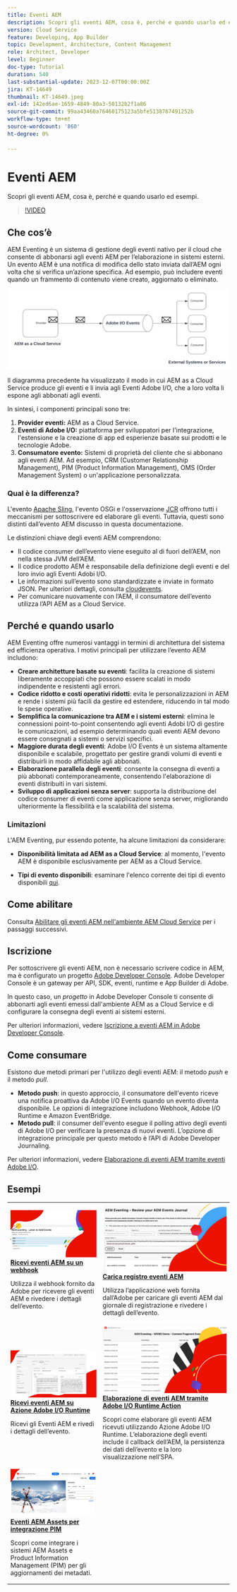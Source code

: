 ```yaml
---
title: Eventi AEM
description: Scopri gli eventi AEM, cosa è, perché e quando usarlo ed esempi.
version: Cloud Service
feature: Developing, App Builder
topic: Development, Architecture, Content Management
role: Architect, Developer
level: Beginner
doc-type: Tutorial
duration: 540
last-substantial-update: 2023-12-07T00:00:00Z
jira: KT-14649
thumbnail: KT-14649.jpeg
exl-id: 142ed6ae-1659-4849-80a3-50132b2f1a86
source-git-commit: 99aa43460a76460175123a5bfe5138767491252b
workflow-type: tm+mt
source-wordcount: '860'
ht-degree: 0%

---
```


# Eventi AEM

Scopri gli eventi AEM, cosa è, perché e quando usarlo ed esempi.

>[!VIDEO](https://video.tv.adobe.com/v/3426686?quality=12&learn=on)

## Che cos’è

AEM Eventing è un sistema di gestione degli eventi nativo per il cloud che consente di abbonarsi agli eventi AEM per l’elaborazione in sistemi esterni. Un evento AEM è una notifica di modifica dello stato inviata dall’AEM ogni volta che si verifica un’azione specifica. Ad esempio, può includere eventi quando un frammento di contenuto viene creato, aggiornato o eliminato.

![Evento AEM](./assets/aem-eventing.png)

Il diagramma precedente ha visualizzato il modo in cui AEM as a Cloud Service produce gli eventi e li invia agli Eventi Adobe I/O, che a loro volta li espone agli abbonati agli eventi.

In sintesi, i componenti principali sono tre:

1. **Provider eventi:** AEM as a Cloud Service.
1. **Eventi di Adobe I/O:** piattaforma per sviluppatori per l&#39;integrazione, l&#39;estensione e la creazione di app ed esperienze basate sui prodotti e le tecnologie Adobe.
1. **Consumatore evento:** Sistemi di proprietà del cliente che si abbonano agli eventi AEM. Ad esempio, CRM (Customer Relationship Management), PIM (Product Information Management), OMS (Order Management System) o un&#39;applicazione personalizzata.

### Qual è la differenza?

L&#39;evento [Apache Sling](https://sling.apache.org/documentation/bundles/apache-sling-eventing-and-job-handling.html), l&#39;evento OSGi e l&#39;osservazione [JCR](https://jackrabbit.apache.org/oak/docs/features/observation.html) offrono tutti i meccanismi per sottoscrivere ed elaborare gli eventi. Tuttavia, questi sono distinti dall’evento AEM discusso in questa documentazione.

Le distinzioni chiave degli eventi AEM comprendono:

- Il codice consumer dell’evento viene eseguito al di fuori dell’AEM, non nella stessa JVM dell’AEM.
- Il codice prodotto AEM è responsabile della definizione degli eventi e del loro invio agli Eventi Adobi I/O.
- Le informazioni sull’evento sono standardizzate e inviate in formato JSON. Per ulteriori dettagli, consulta [cloudevents](https://cloudevents.io/).
- Per comunicare nuovamente con l’AEM, il consumatore dell’evento utilizza l’API AEM as a Cloud Service.


## Perché e quando usarlo

AEM Eventing offre numerosi vantaggi in termini di architettura del sistema ed efficienza operativa. I motivi principali per utilizzare l’evento AEM includono:

- **Creare architetture basate su eventi**: facilita la creazione di sistemi liberamente accoppiati che possono essere scalati in modo indipendente e resistenti agli errori.
- **Codice ridotto e costi operativi ridotti**: evita le personalizzazioni in AEM e rende i sistemi più facili da gestire ed estendere, riducendo in tal modo le spese operative.
- **Semplifica la comunicazione tra AEM e i sistemi esterni**: elimina le connessioni point-to-point consentendo agli eventi Adobi I/O di gestire le comunicazioni, ad esempio determinando quali eventi AEM devono essere consegnati a sistemi o servizi specifici.
- **Maggiore durata degli eventi**: Adobe I/O Events è un sistema altamente disponibile e scalabile, progettato per gestire grandi volumi di eventi e distribuirli in modo affidabile agli abbonati.
- **Elaborazione parallela degli eventi**: consente la consegna di eventi a più abbonati contemporaneamente, consentendo l&#39;elaborazione di eventi distribuiti in vari sistemi.
- **Sviluppo di applicazioni senza server**: supporta la distribuzione del codice consumer di eventi come applicazione senza server, migliorando ulteriormente la flessibilità e la scalabilità del sistema.

### Limitazioni

L&#39;AEM Eventing, pur essendo potente, ha alcune limitazioni da considerare:

- **Disponibilità limitata ad AEM as a Cloud Service**: al momento, l&#39;evento AEM è disponibile esclusivamente per AEM as a Cloud Service.

- **Tipi di evento disponibili**: esaminare l&#39;elenco corrente dei tipi di evento disponibili [qui](https://developer.adobe.com/experience-cloud/experience-manager-apis/guides/events/#available-event-types).

## Come abilitare

Consulta [Abilitare gli eventi AEM nell&#39;ambiente AEM Cloud Service](https://developer.adobe.com/experience-cloud/experience-manager-apis/guides/events/#enable-aem-events-on-your-aem-cloud-service-environment) per i passaggi successivi.

## Iscrizione

Per sottoscrivere gli eventi AEM, non è necessario scrivere codice in AEM, ma è configurato un progetto [Adobe Developer Console](https://developer.adobe.com/). Adobe Developer Console è un gateway per API, SDK, eventi, runtime e App Builder di Adobe.

In questo caso, un _progetto_ in Adobe Developer Console ti consente di abbonarti agli eventi emessi dall&#39;ambiente AEM as a Cloud Service e di configurare la consegna degli eventi ai sistemi esterni.

Per ulteriori informazioni, vedere [Iscrizione a eventi AEM in Adobe Developer Console](https://developer.adobe.com/experience-cloud/experience-manager-apis/guides/events/#how-to-subscribe-to-aem-events-in-the-adobe-developer-console).

## Come consumare

Esistono due metodi primari per l&#39;utilizzo degli eventi AEM: il metodo _push_ e il metodo _pull_.

- **Metodo push**: in questo approccio, il consumatore dell&#39;evento riceve una notifica proattiva da Adobe I/O Events quando un evento diventa disponibile. Le opzioni di integrazione includono Webhook, Adobe I/O Runtime e Amazon EventBridge.
- **Metodo pull**: il consumer dell&#39;evento esegue il polling attivo degli eventi di Adobe I/O per verificare la presenza di nuovi eventi. L’opzione di integrazione principale per questo metodo è l’API di Adobe Developer Journaling.

Per ulteriori informazioni, vedere [Elaborazione di eventi AEM tramite eventi Adobe I/O](https://developer.adobe.com/experience-cloud/experience-manager-apis/guides/events/#aem-events-processing-via-adobe-io).

## Esempi

<table>
  <tr>
    <td>
        <a  href="./examples/webhook.md"><img alt="Ricevere eventi AEM su un webhook" src="./assets/examples/webhook/webhook-example.png"/></a>
        <div><strong><a href="./examples/webhook.md">Ricevi eventi AEM su un webhook</a></strong></div>
        <p>
          Utilizza il webhook fornito da Adobe per ricevere gli eventi AEM e rivedere i dettagli dell’evento.
        </p>
      </td>
      <td>
        <a  href="./examples/journaling.md"><img alt="Carica giornale di registrazione eventi AEM" src="./assets/examples/journaling/eventing-journal.png"/></a>
        <div><strong><a href="./examples/journaling.md">Carica registro eventi AEM</a></strong></div>
        <p>
          Utilizza l’applicazione web fornita dall’Adobe per caricare gli eventi AEM dal giornale di registrazione e rivedere i dettagli dell’evento.
        </p>
      </td>
    </tr>
  <tr>
    <td>
        <a  href="./examples/runtime-action.md"><img alt="Ricevi eventi AEM su azione Adobe I/O Runtime" src="./assets/examples/runtime-action/eventing-runtime.png"/></a>
        <div><strong><a href="./examples/runtime-action.md">Ricevi eventi AEM su Azione Adobe I/O Runtime</a></strong></div>
        <p>
          Ricevi gli Eventi AEM e rivedi i dettagli dell’evento.
        </p>
      </td>
      <td>
        <a  href="./examples/event-processing-using-runtime-action.md"><img alt="Elaborazione di eventi AEM tramite Azione Adobe I/O Runtime" src="./assets/examples/event-processing-using-runtime-action/event-processing.png"/></a>
        <div><strong><a href="./examples/event-processing-using-runtime-action.md">Elaborazione di eventi AEM tramite Adobe I/O Runtime Action</a></strong></div>
        <p>
          Scopri come elaborare gli eventi AEM ricevuti utilizzando Azione Adobe I/O Runtime. L’elaborazione degli eventi include il callback dell’AEM, la persistenza dei dati dell’evento e la loro visualizzazione nell’SPA.
        </p>
      </td>
  </tr>
  <tr>
    <td>
        <a  href="./examples/assets-pim-integration.md"><img alt="Eventi AEM Assets per l’integrazione con la soluzione PIM" src="./assets/examples/assets-pim-integration/PIM-integration-tile.png"/></a>
        <div><strong><a href="./examples/assets-pim-integration.md">Eventi AEM Assets per integrazione PIM</a></strong></div>
        <p>
          Scopri come integrare i sistemi AEM Assets e Product Information Management (PIM) per gli aggiornamenti dei metadati.
        </p>
      </td>
  </tr> 
</table>
